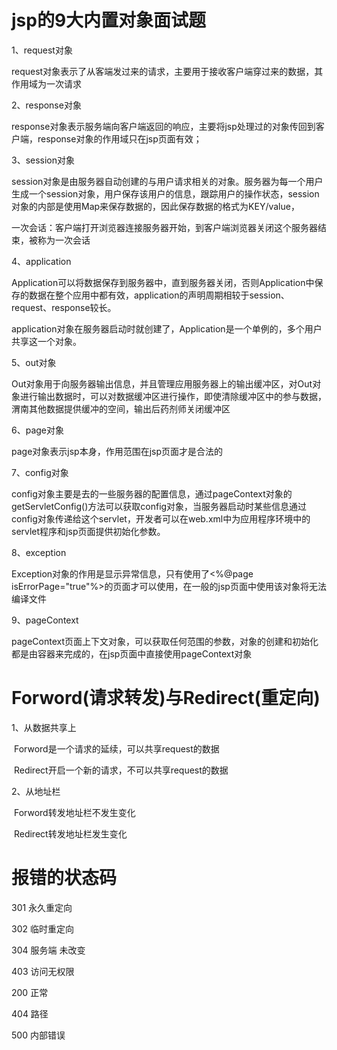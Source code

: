 # jsp的9大内置对象面试题

1、request对象

request对象表示了从客端发过来的请求，主要用于接收客户端穿过来的数据，其作用域为一次请求

2、response对象

response对象表示服务端向客户端返回的响应，主要将jsp处理过的对象传回到客户端，response对象的作用域只在jsp页面有效；

3、session对象

session对象是由服务器自动创建的与用户请求相关的对象。服务器为每一个用户生成一个session对象，用户保存该用户的信息，跟踪用户的操作状态，session对象的内部是使用Map来保存数据的，因此保存数据的格式为KEY/value，

一次会话：客户端打开浏览器连接服务器开始，到客户端浏览器关闭这个服务器结束，被称为一次会话

4、application

Application可以将数据保存到服务器中，直到服务器关闭，否则Application中保存的数据在整个应用中都有效，application的声明周期相较于session、request、response较长。

application对象在服务器启动时就创建了，Application是一个单例的，多个用户共享这一个对象。

5、out对象

Out对象用于向服务器输出信息，并且管理应用服务器上的输出缓冲区，对Out对象进行输出数据时，可以对数据缓冲区进行操作，即使清除缓冲区中的参与数据，渭南其他数据提供缓冲的空间，输出后药剂师关闭缓冲区

6、page对象

page对象表示jsp本身，作用范围在jsp页面才是合法的

7、config对象

config对象主要是去的一些服务器的配置信息，通过pageContext对象的getServletConfig()方法可以获取config对象，当服务器启动时某些信息通过config对象传递给这个servlet，开发者可以在web.xml中为应用程序环境中的servlet程序和jsp页面提供初始化参数。

8、exception

Exception对象的作用是显示异常信息，只有使用了<%@page isErrorPage="true"%>的页面才可以使用，在一般的jsp页面中使用该对象将无法编译文件

9、pageContext

pageContext页面上下文对象，可以获取任何范围的参数，对象的创建和初始化都是由容器来完成的，在jsp页面中直接使用pageContext对象



# **Forword(请求转发)与Redirect(重定向)**	

1、从数据共享上

​      Forword是一个请求的延续，可以共享request的数据

​      Redirect开启一个新的请求，不可以共享request的数据

2、从地址栏

​      Forword转发地址栏不发生变化

​      Redirect转发地址栏发生变化

# 报错的状态码

 301 永久重定向

 302 临时重定向

 304 服务端 未改变

 403 访问无权限

 200 正常

 404 路径

 500 内部错误








